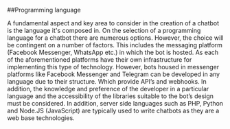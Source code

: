 ##Programming language

A fundamental aspect and key area to consider in the creation of a chatbot is the language it's composed in. On the selection of a programming language for a chatbot there are numerous options. However, the choice will be contingent on a number of factors. This includes the messaging platform (Facebook Messenger, WhatsApp etc.) in which the bot is hosted. As each of the aforementioned platforms have their own infrastructure for implementing this type of technology. However, bots housed in messenger platforms like Facebook Messenger and Telegram can be developed in any language due to their structure. Which provide API’s and webhooks. In addition, the knowledge and preference of the developer in a particular language and the accessibility of the libraries suitable to the bot’s design must be considered. In addition, server side languages such as PHP, Python and Node.JS (JavaScript) are typically used to write chatbots as they are a web base technologies.

